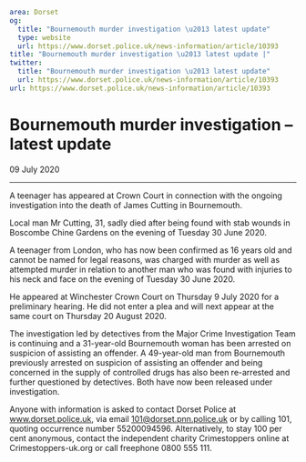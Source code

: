 ```yaml
area: Dorset
og:
  title: "Bournemouth murder investigation \u2013 latest update"
  type: website
  url: https://www.dorset.police.uk/news-information/article/10393
title: "Bournemouth murder investigation \u2013 latest update |"
twitter:
  title: "Bournemouth murder investigation \u2013 latest update"
  url: https://www.dorset.police.uk/news-information/article/10393
url: https://www.dorset.police.uk/news-information/article/10393
```

# Bournemouth murder investigation – latest update

09 July 2020

* * *

A teenager has appeared at Crown Court in connection with the ongoing investigation into the death of James Cutting in Bournemouth.

Local man Mr Cutting, 31, sadly died after being found with stab wounds in Boscombe Chine Gardens on the evening of Tuesday 30 June 2020.

A teenager from London, who has now been confirmed as 16 years old and cannot be named for legal reasons, was charged with murder as well as attempted murder in relation to another man who was found with injuries to his neck and face on the evening of Tuesday 30 June 2020.

He appeared at Winchester Crown Court on Thursday 9 July 2020 for a preliminary hearing. He did not enter a plea and will next appear at the same court on Thursday 20 August 2020.

The investigation led by detectives from the Major Crime Investigation Team is continuing and a 31-year-old Bournemouth woman has been arrested on suspicion of assisting an offender. A 49-year-old man from Bournemouth previously arrested on suspicion of assisting an offender and being concerned in the supply of controlled drugs has also been re-arrested and further questioned by detectives. Both have now been released under investigation.

Anyone with information is asked to contact Dorset Police at www.dorset.police.uk, via email 101@dorset.pnn.police.uk or by calling 101, quoting occurrence number 55200094596. Alternatively, to stay 100 per cent anonymous, contact the independent charity Crimestoppers online at Crimestoppers-uk.org or call freephone 0800 555 111.
